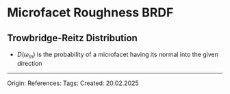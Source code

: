 # Microfacet Roughness BRDF

## Trowbridge-Reitz  Distribution

- $D(\omega_m)$ is the probability of a microfacet having its normal into the given direction

---

Origin: 
References: 
Tags: 
Created: 20.02.2025

